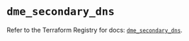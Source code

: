 # `dme_secondary_dns`

Refer to the Terraform Registry for docs: [`dme_secondary_dns`](https://registry.terraform.io/providers/dnsmadeeasy/dme/1.0.8/docs/resources/secondary_dns).
